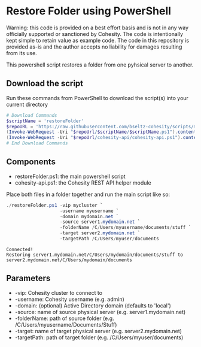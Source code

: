 # Restore Folder using PowerShell

Warning: this code is provided on a best effort basis and is not in any way officially supported or sanctioned by Cohesity. The code is intentionally kept simple to retain value as example code. The code in this repository is provided as-is and the author accepts no liability for damages resulting from its use.

This powershell script restores a folder from one pyhsical server to another.

## Download the script

Run these commands from PowerShell to download the script(s) into your current directory

```powershell
# Download Commands
$scriptName = 'restoreFolder'
$repoURL = 'https://raw.githubusercontent.com/bseltz-cohesity/scripts/master/powershell'
(Invoke-WebRequest -Uri "$repoUrl/$scriptName/$scriptName.ps1").content | Out-File "$scriptName.ps1"; (Get-Content "$scriptName.ps1") | Set-Content "$scriptName.ps1"
(Invoke-WebRequest -Uri "$repoUrl/cohesity-api/cohesity-api.ps1").content | Out-File cohesity-api.ps1; (Get-Content cohesity-api.ps1) | Set-Content cohesity-api.ps1
# End Download Commands
```

## Components

* restoreFolder.ps1: the main powershell script
* cohesity-api.ps1: the Cohesity REST API helper module

Place both files in a folder together and run the main script like so:

```powershell
./restoreFolder.ps1 -vip mycluster `
                    -username myusername `
                    -domain mydomain.net `
                    -source server1.mydomain.net `
                    -folderName /C/Users/myusername/documents/stuff `
                    -target server2.mydomain.net `
                    -targetPath /C/Users/myuser/documents
```

```text
Connected!
Restoring server1.mydomain.net/C/Users/mydomain/documents/stuff to server2.mydomain.net/C/Users/mydomain/documents
```

## Parameters

* -vip: Cohesity cluster to connect to
* -username: Cohesity username (e.g. admin)
* -domain: (optional) Active Directory domain (defaults to 'local')
* -source: name of source physical server (e.g. server1.mydomain.net)
* -folderName: path of source folder (e.g. /C/Users/myusername/Documents/Stuff)
* -target: name of target physical server (e.g. server2.mydomain.net)
* -targetPath: path of target folder (e.g. /C/Users/myuser/documents)
